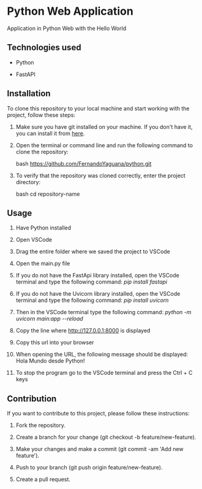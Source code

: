 # Python Web Application

Application in Python Web with the Hello World

## Technologies used

- Python
  
- FastAPI

## Installation

To clone this repository to your local machine and start working with the project, follow these steps:

1. Make sure you have git installed on your machine. If you don't have it, you can install it from [here](https://git-scm.com/).

2. Open the terminal or command line and run the following command to clone the repository:

    bash
    https://github.com/FernandoYaguana/python.git
   
3. To verify that the repository was cloned correctly, enter the project directory:
   
    bash
    cd repository-name
    
## Usage

1. Have Python installed

2. Open VSCode

3. Drag the entire folder where we saved the project to VSCode

4. Open the main.py file 

5. If you do not have the FastApi library installed, open the VSCode terminal and type the following command: _pip install fastapi_

6. If you do not have the Uvicorn library installed, open the VSCode terminal and type the following command: _pip install uvicorn_

7. Then in the VSCode terminal type the following command: _python -m uvicorn main:app --reload_

8. Copy the line where http://127.0.0.1:8000 is displayed

9. Copy this url into your browser

10. When opening the URL, the following message should be displayed: Hola Mundo desde Python!

11. To stop the program go to the VSCode terminal and press the Ctrl + C keys  

## Contribution

If you want to contribute to this project, please follow these instructions:

1. Fork the repository.
   
2. Create a branch for your change (git checkout -b feature/new-feature).
   
3. Make your changes and make a commit (git commit -am 'Add new feature').
   
4. Push to your branch (git push origin feature/new-feature).
   
5. Create a pull request.
